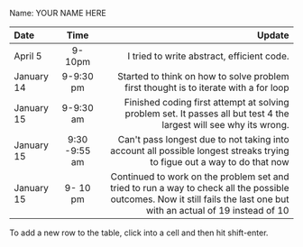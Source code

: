 Name: YOUR NAME HERE

| Date       |     Time      |                                                                                                                                                                Update |
|:-----------|:-------------:|----------------------------------------------------------------------------------------------------------------------------------------------------------------------:|
| April 5    |    9-10pm     |                                                                                                                            I tried to write abstract, efficient code. |
| January 14 |   9-9:30 pm   |                                                                                  Started to think on how to solve problem first thought is to iterate with a for loop |
| January 15 |  9-9:30  am   |                                                    Finished coding first attempt at solving problem set. It passes all but test 4 the largest will see why its wrong. |
| January 15 | 9:30 -9:55 am |                                               Can't pass longest due to not taking into account all possible longest streaks trying to figue out a way to do that now |
| January 15  |   9- 10 pm    | Continued to work on the problem set and tried to run a way to check all the possible outcomes. Now it still fails the last one but with an actual of 19 instead of 10 |


To add a new row to the table, click into a cell and then hit shift-enter.
